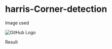 # harris-Corner-detection

Image used

![GitHub Logo](https://raw.githubusercontent.com/wiki/codeplaysoftware/visioncpp/images/reference.png)

Result



